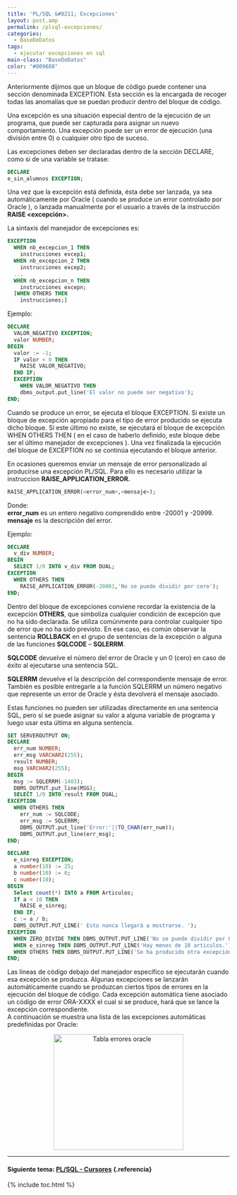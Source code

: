 ```yaml
---
title: 'PL/SQL &#8211; Excepciones'
layout: post.amp
permalink: /plsql-excepciones/
categories:
  - BaseDeDatos
tags:
  - ejecutar excepciones en sql
main-class: "BaseDeDatos"
color: "#009688"
---
```


<!--INFOLINKS_ON-->


Anteriormente dijimos que un bloque de código puede contener una sección denominada EXCEPTION. Esta sección es la encargada de recoger todas las anomalías que se puedan producir dentro del bloque de código.

Una excepción es una situación especial dentro de la ejecución de un programa, que puede ser capturada para asignar un nuevo comportamiento. Una excepción puede ser un error de ejecución (una división entre 0) o cualquier otro tipo de suceso.

Las excepciones deben ser declaradas dentro de la sección DECLARE, como si de una variable se tratase:  
<!--INFOLINKS_OFF-->

```sql
DECLARE
e_sin_alumnos EXCEPTION;

```


<!--ad-->


<!--INFOLINKS_ON-->


Una vez que la excepción está definida, ésta debe ser lanzada, ya sea automáticamente por Oracle ( cuando se produce un error controlado por Oracle ), o lanzada manualmente por el usuario a través de la instrucción **RAISE <excepción>.**

La sintaxis del manejador de excepciones es:<!--INFOLINKS_OFF-->

```sql
EXCEPTION
  WHEN nb_excepcion_1 THEN
    instrucciones excep1;
  WHEN nb_excepcion_2 THEN
    instrucciones excep2;
  ...
  WHEN nb_excepcion_n THEN
    instrucciones excepn;
  [WHEN OTHERS THEN
    instrucciones;]

```

Ejemplo:

```sql
DECLARE
  VALOR_NEGATIVO EXCEPTION;
  valor NUMBER;
BEGIN
  valor := -1;
  IF valor < 0 THEN
    RAISE VALOR_NEGATIVO;
  END IF;
  EXCEPTION
    WHEN VALOR_NEGATIVO THEN
    dbms_output.put_line('El valor no puede ser negativo');
END;

```

<!--INFOLINKS_ON-->


Cuando se produce un error, se ejecuta el bloque EXCEPTION. Si existe un bloque de excepción apropiado para el tipo de error producido se ejecuta dicho bloque. Si este último no existe, se ejecutará el bloque de excepción WHEN OTHERS THEN ( en el caso de haberlo definido, este bloque debe ser el último manejador de excepciones ). Una vez finalizada la ejecución del bloque de EXCEPTION no se continúa ejecutando el bloque anterior.

En ocasiones queremos enviar un mensaje de error personalizado al producirse una excepción PL/SQL. Para ello es necesario utilizar la instruccion **RAISE\_APPLICATION\_ERROR.**  
<!--INFOLINKS_OFF-->

```sql
RAISE_APPLICATION_ERROR(<error_num>,<mensaje>);
```

<!--INFOLINKS_ON-->


Donde:  
**error_num** es un entero negativo comprendido entre -20001 y -20999.  
**mensaje** es la descripción del error.

Ejemplo:  

<!--INFOLINKS_OFF-->

```sql
DECLARE
  v_div NUMBER;
BEGIN
  SELECT 1/0 INTO v_div FROM DUAL;
EXCEPTION
  WHEN OTHERS THEN
    RAISE_APPLICATION_ERROR(-20001,'No se puede dividir por cero');
END;

```

<!--INFOLINKS_ON-->


Dentro del bloque de excepciones conviene recordar la existencia de la excepción **OTHERS**, que simboliza cualquier condición de excepción que no ha sido declarada. Se utiliza comúnmente para controlar cualquier tipo de error que no ha sido previsto. En ese caso, es común observar la sentencia **ROLLBACK** en el grupo de sentencias de la excepción o alguna de las funciones **SQLCODE** – **SQLERRM**.

**SQLCODE** devuelve el número del error de Oracle y un 0 (cero) en caso de éxito al ejecutarse una sentencia SQL.

**SQLERRM** devuelve el la descripción del correspondiente mensaje de error. También es posible entregarle a la función SQLERRM un número negativo que represente un error de Oracle y ésta devolverá el mensaje asociado.

Estas funciones no pueden ser utilizadas directamente en una sentencia SQL, pero sí se puede asignar su valor a alguna variable de programa y luego usar esta última en alguna sentencia.  
<!--INFOLINKS_OFF-->

```sql
SET SERVEROUTPUT ON;
DECLARE
  err_num NUMBER;
  err_msg VARCHAR2(255);
  result NUMBER;
  msg VARCHAR2(255);
BEGIN
  msg := SQLERRM(-1403);
  DBMS_OUTPUT.put_line(MSG);
  SELECT 1/0 INTO result FROM DUAL;
EXCEPTION
  WHEN OTHERS THEN
    err_num := SQLCODE;
    err_msg := SQLERRM;
    DBMS_OUTPUT.put_line('Error:'||TO_CHAR(err_num));
    DBMS_OUTPUT.put_line(err_msg);
END;

```



```sql
DECLARE
  e_sinreg EXCEPTION;
  a number(10) := 25;
  b number(10) := 0;
  c number(10);
BEGIN
  Select count(*) INTO a FROM Articulos;
  If a < 10 THEN
    RAISE e_sinreg;
  END IF;
  c := a / b;
  DBMS_OUTPUT.PUT_LINE(' Esto nunca llegará a mostrarse. ');
EXCEPTION
  WHEN ZERO_DIVIDE THEN DBMS_OUTPUT.PUT_LINE('No se puede dividir por 0');
  WHEN e_sinreg THEN DBMS_OUTPUT.PUT_LINE('Hay menos de 10 articulos.');
  WHEN OTHERS THEN DBMS_OUTPUT.PUT_LINE('Se ha producido otra excepción.');
END;

```

<!--INFOLINKS_ON-->


Las líneas de código debajo del manejador específico se ejecutarán cuando esa excepción se produzca. Algunas excepciones se lanzarán automáticamente cuando se produzcan ciertos tipos de errores en la ejecución del bloque de código. Cada excepción automática tiene asociado un código de error ORA-XXXX el cual si se produce, hará que se lance la excepción correspondiente.  
A continuación se muestra una lista de las excepciones automáticas predefinidas por Oracle:

<div class="separator" style="clear: both; text-align: center;">
  <a href="https://2.bp.blogspot.com/_IlK2pNFFgGM/TUWDM6WfCxI/AAAAAAAAATM/0b1NleX1IY4/s1600/image.0WG9PV" imageanchor="1" style="margin-left:1em; margin-right:1em"><img border="0" height="262" width="294" alt="Tabla errores oracle" title="Tabla errores oracle" src="https://2.bp.blogspot.com/_IlK2pNFFgGM/TUWDM6WfCxI/AAAAAAAAATM/0b1NleX1IY4/s320/image.0WG9PV" /></a>
</div>

<!--INFOLINKS_OFF-->

* * *

#### Siguiente tema: [PL/SQL - Cursores][1] {.referencia}



 [1]: https://elbauldelprogramador.com/plsql-cursores/

{% include toc.html %}
